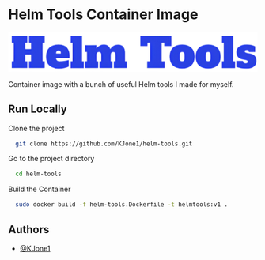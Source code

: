 
# Helm Tools Container Image

![Logo](./assets/logo.png)

Container image with a bunch of useful Helm tools I made for myself.

## Run Locally

Clone the project

```bash
  git clone https://github.com/KJone1/helm-tools.git
```

Go to the project directory

```bash
  cd helm-tools
```

Build the Container

```bash
  sudo docker build -f helm-tools.Dockerfile -t helmtools:v1 .
```

## Authors

- [@KJone1](https://github.com/KJone1)
